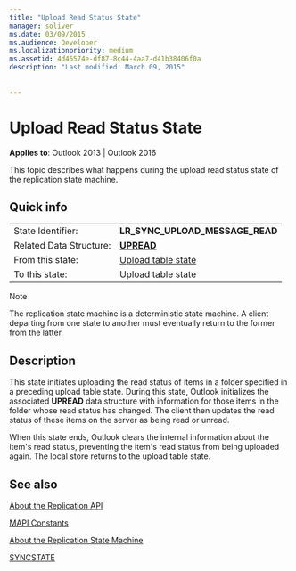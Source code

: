 ```yaml
---
title: "Upload Read Status State"
manager: soliver
ms.date: 03/09/2015
ms.audience: Developer
ms.localizationpriority: medium
ms.assetid: 4d45574e-df87-8c44-4aa7-d41b38406f0a
description: "Last modified: March 09, 2015"
 
 
---
```


# Upload Read Status State

  
  
**Applies to**: Outlook 2013 | Outlook 2016 
  
 This topic describes what happens during the upload read status state of the replication state machine. 
  
## Quick info

|||
|:-----|:-----|
|State Identifier:  <br/> |**LR_SYNC_UPLOAD_MESSAGE_READ** <br/> |
|Related Data Structure:  <br/> |**[UPREAD](upread.md)** <br/> |
|From this state:  <br/> |[Upload table state](upload-table-state.md) <br/> |
|To this state:  <br/> |Upload table state  <br/> |
   
> [!NOTE]
> The replication state machine is a deterministic state machine. A client departing from one state to another must eventually return to the former from the latter. 
  
## Description

This state initiates uploading the read status of items in a folder specified in a preceding upload table state. During this state, Outlook initializes the associated **UPREAD** data structure with information for those items in the folder whose read status has changed. The client then updates the read status of these items on the server as being read or unread. 
  
When this state ends, Outlook clears the internal information about the item's read status, preventing the item's read status from being uploaded again. The local store returns to the upload table state.
  
## See also



[About the Replication API](about-the-replication-api.md)
  
[MAPI Constants](mapi-constants.md)
  
[About the Replication State Machine](about-the-replication-state-machine.md)
  
[SYNCSTATE](syncstate.md)

